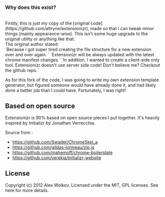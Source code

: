 




<h3>Why does this exist?</h3><br>
Firstly, this is just my copy of the [original code](https://github.com/altryne/extensionizr), made so that I can tweak minor things (mainly appearance-wise).
This isn't some huge upgrade to the original utility or anything like that. <br>
The original author stated:<br>
`Because I got super tired creating the file structure for a new extension over and over again. `
`Extensionizr will be always updated with the latest chrome manifest changes.`
`In addition, I wanted to create a client-side only tool. Extensionizr doesn't use server side code! Don't believe me? Checkout the github repo.`

As for this fork of the code, I was going to write my own extension template generator, but figured someone would have already done it, and had likely done a better job than I could have. Fortunately, I was right! 

Based on open source
--------------------
Extensionizr is 90% based on open source pieces I put together. 
It's heavily inspired by Initializr by Jonathan Verrecchia.

Source from :

* https://github.com/Swader/ChromeSkel_a
* https://github.com/gildas-lormeau/zip.js
* https://github.com/mahemoff/chrome-boilerplate
* https://github.com/verekia/initializr-website

License
-------
Copyright (c) 2012 Alex Wolkov. Licensed under the MIT, GPL licenses. See here for more details.
